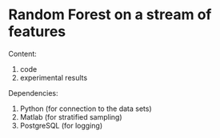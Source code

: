 # Random Forest on a stream of features
Content:
1. code
2. experimental results

Dependencies:
1. Python (for connection to the data sets)
2. Matlab (for stratified sampling)
3. PostgreSQL (for logging)
